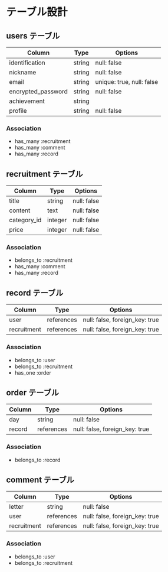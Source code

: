 # テーブル設計


## users テーブル

| Column             | Type   | Options                   |
| ------------------ | ------ | ------------------------- |
| identification     | string | null: false               |
| nickname           | string | null: false               |
| email              | string | unique: true, null: false |
| encrypted_password | string | null: false               |
| achievement        | string |                           |
| profile            | string | null: false               |


### Association

- has_many :recruitment
- has_many :comment
- has_many :record

## recruitment テーブル

| Column                 | Type       | Options                        |
| ---------------------- | ---------- | ------------------------------ |
| title                  | string     | null: false                    |
| content                | text       | null: false                    |
| category_id            | integer    | null: false                    |
| price                  | integer    | null: false                    |

### Association

- belongs_to :recruitment
- has_many :comment
- has_many :record

## record テーブル

| Column        | Type       | Options                        |
| ------------- | ---------- | ------------------------------ |
| user          | references | null: false, foreign_key: true |
| recruitment   | references | null: false, foreign_key: true |

### Association

- belongs_to :user
- belongs_to :recruitment
- has_one :order


## order テーブル

| Column              | Type       | Options                        |
| ------------------- | ---------- | ------------------------------ |
| day                 | string     | null: false                    |
| record              | references | null: false, foreign_key: true |


### Association

- belongs_to :record


## comment テーブル

| Column              | Type       | Options                        |
| ------------------- | ---------- | ------------------------------ |
| letter              | string     | null: false                    |
| user                | references | null: false, foreign_key: true |
| recruitment         | references | null: false, foreign_key: true |


### Association

- belongs_to :user
- belongs_to :recruitment
